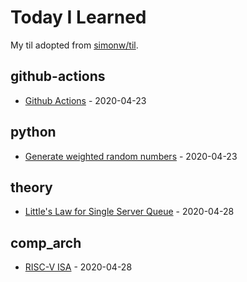 # Today I Learned

My til adopted from [simonw/til](https://github.com/simonw/til).

<!-- index starts -->
## github-actions

* [Github Actions](https://github.com/chunkaichang/til/blob/master/github-actions/reference.md) - 2020-04-23

## python

* [Generate weighted random numbers](https://github.com/chunkaichang/til/blob/master/python/weighted_rng.md) - 2020-04-23

## theory

* [Little's Law for Single Server Queue](https://github.com/chunkaichang/til/blob/master/theory/little_s_law.md) - 2020-04-28

## comp_arch

* [RISC-V ISA](https://github.com/chunkaichang/til/blob/master/comp_arch/riscv_isa.md) - 2020-04-28
<!-- index ends -->
